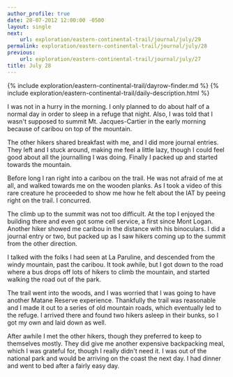 ```yaml
---
author_profile: true
date: 28-07-2012 12:00:00 -0500
layout: single
next:
    url: exploration/eastern-continental-trail/journal/july/29
permalink: exploration/eastern-continental-trail/journal/july/28
previous:
    url: exploration/eastern-continental-trail/journal/july/27
title: July 28
---
```

{% include exploration/eastern-continental-trail/dayrow-finder.md %}
{% include exploration/eastern-continental-trail/daily-description.html %}

I was not in a hurry in the morning. I only planned to do about half of a normal day in order to sleep in a refuge that night. Also, I was told that I wasn't supposed to summit Mt. Jacques-Cartier in the early morning because of caribou on top of the mountain.

The other hikers shared breakfast with me, and I did more journal entries. They left and I stuck around, making me feel a little lazy, though I could feel good about all the journalling I was doing. Finally I packed up and started towards the mountain.

Before long I ran right into a caribou on the trail. He was not afraid of me at all, and walked towards me on the wooden planks. As I took a video of this rare creature he proceeded to show me how he felt about the IAT by peeing right on the trail. I concurred.

The climb up to the summit was not too difficult. At the top I enjoyed the building there and even got some cell service, a first since Mont Logan. Another hiker showed me caribou in the distance with his binoculars. I did a journal entry or two, but packed up as I saw hikers coming up to the summit from the other direction.

I talked with the folks I had seen at La Paruline, and descended from the windy mountain, past the caribou. It took awhile, but I got down to the road where a bus drops off lots of hikers to climb the mountain, and started walking the road out of the park.

The trail went into the woods, and I was worried that I was going to have another Matane Reserve experience. Thankfully the trail was reasonable and I made it out to a series of old mountain roads, which eventually led to the refuge. I arrived there and found two hikers asleep in their bunks, so I got my own and laid down as well.

After awhile I met the other hikers, though they preferred to keep to themselves mostly. They did give me another expensive backpacking meal, which I was grateful for, though I really didn't need it. I was out of the national park and would be arriving on the coast the next day. I had dinner and went to bed after a fairly easy day.